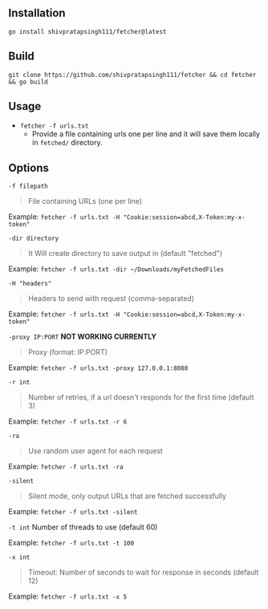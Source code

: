 ## Installation

```
go install shivpratapsingh111/fetcher@latest
```

## Build

```
git clone https://github.com/shivpratapsingh111/fetcher && cd fetcher && go build 
```

## Usage

- ```fetcher -f urls.txt``` 
    - Provide a file containing urls one per line and it will save them locally in `fetched/` directory.

## Options


`-f filepath`
> File containing URLs (one per line)

Example: ```fetcher -f urls.txt -H "Cookie:session=abcd,X-Token:my-x-token"```


`-dir directory`
> It Will create directory to save output in (default "fetched")
  
Example: ```fetcher -f urls.txt -dir ~/Downloads/myFetchedFiles```


`-H "headers"`
> Headers to send with request (comma-separated)

Example: ```fetcher -f urls.txt -H "Cookie:session=abcd,X-Token:my-x-token"```


`-proxy IP:PORT` **NOT WORKING CURRENTLY**
> Proxy (format: IP:PORT)

Example: ```fetcher -f urls.txt -proxy 127.0.0.1:8080```


`-r int`
> Number of retries, if a url doesn't responds for the first time (default 3)

Example: ```fetcher -f urls.txt -r 6```


`-ra`
> Use random user agent for each request

Example: ```fetcher -f urls.txt -ra```


`-silent`
> Silent mode, only output URLs that are fetched successfully

Example: ```fetcher -f urls.txt -silent```


`-t int`
Number of threads to use (default 60)

Example: ```fetcher -f urls.txt -t 100```

`-x int`
> Timeout: Number of seconds to wait for response in seconds (default 12)

Example: ```fetcher -f urls.txt -x 5```

```